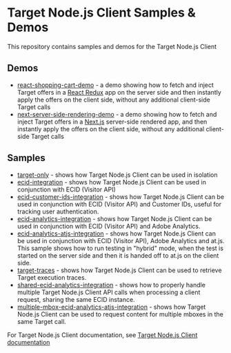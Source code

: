 # Target Node.js Client Samples & Demos

This repository contains samples and demos for the Target Node.js Client

## Demos

- [react-shopping-cart-demo](react-shopping-cart-demo) - a demo showing how to fetch and inject Target offers in a
[React Redux](https://react-redux.js.org/) app on the server side and then instantly apply the offers on the client side,
without any additional client-side Target calls
- [next-server-side-rendering-demo](next-server-side-rendering-demo) - a demo showing how to fetch and inject Target offers 
in a [Next.js](https://nextjs.org/) server-side rendered app, and then instantly apply the offers on the client side,
without any additional client-side Target calls

## Samples

- [target-only](target-only) - shows how Target Node.js Client can be used in isolation
- [ecid-integration](ecid-integration) - shows how Target Node.js Client can be used in conjunction with ECID (Visitor API)
- [ecid-customer-ids-integration](ecid-customer-ids-integration) - shows how Target Node.js Client can be used in 
conjunction with ECID (Visitor API) and Customer IDs, useful for tracking user authentication.
- [ecid-analytics-integration](ecid-analytics-integration) - shows how Target Node.js Client can be used in conjunction 
with ECID (Visitor API) and Adobe Analytics.
- [ecid-analytics-atjs-integration](ecid-analytics-atjs-integration) - shows how Target Node.js Client can be used in 
conjunction with ECID (Visitor API), Adobe Analytics and at.js. This sample shows how to run testing in "hybrid" mode,
when the test is started on the server side and then it is handed off to at.js on the client side.
- [target-traces](target-traces) - shows how Target Node.js Client can be used to retrieve Target execution traces.
- [shared-ecid-analytics-integration](shared-ecid-analytics-integration) - shows how to properly handle multiple Target 
Node.js Client API calls when processing a client request, sharing the same ECID instance.
- [multiple-mbox-ecid-analytics-atjs-integration](multiple-mbox-ecid-analytics-atjs-integration) - shows how Target 
Node.js Client can be used to request content for multiple mboxes in the same Target call.

For Target Node.js Client documentation, see [Target Node.js Client documentation](https://www.npmjs.com/package/@adobe/target-node-client)

